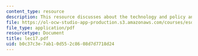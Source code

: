 ```yaml
---
content_type: resource
description: This resource discusses about the technology and policy analysis.
file: https://ol-ocw-studio-app-production.s3.amazonaws.com/courses/esd-10-introduction-to-technology-and-policy-fall-2006/b0c37c3e7ab10d552c8608d7d7718d24_lec17.pdf
file_type: application/pdf
resourcetype: Document
title: lec17.pdf
uid: b0c37c3e-7ab1-0d55-2c86-08d7d7718d24
---
```

